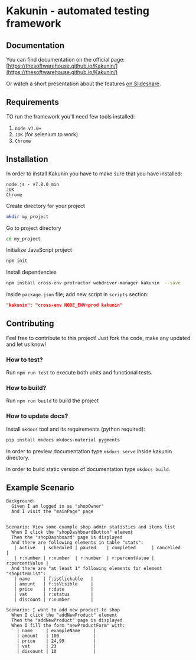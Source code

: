 # Kakunin - automated testing framework

## Documentation

You can find documentation on the official page:   
[https://thesoftwarehouse.github.io/Kakunin/](https://thesoftwarehouse.github.io/Kakunin/)

Or watch a short presentation about the features [on Slideshare](https://www.slideshare.net/thesoftwarehouse/kakunin-e2e-framework-showcase).

## Requirements

TO run the framework you'll need few tools installed:
1. `node v7.0+`
2. `JDK` (for selenium to work)
3. `Chrome`

## Installation

In order to install Kakunin you have to make sure that you have installed:

    node.js - v7.8.0 min
    JDK
    Chrome
    
Create directory for your project
```bash
mkdir my_project
```
    
Go to project directory 
```bash
cd my_project
```
    
Initialize JavaScript project
```bash
npm init
```

Install dependencies
```bash
npm install cross-env protractor webdriver-manager kakunin  --save
```
    
Inside `package.json` file; add new script in `scripts` section:
```json
"kakunin": "cross-env NODE_ENV=prod kakunin"
``` 


## Contributing

Feel free to contribute to this project! Just fork the code, make any updated and let us know!


### How to test?

Run `npm run test` to execute both units and functional tests.


### How to build?

Run `npm run build` to build the project


### How to update docs?

Install `mkdocs` tool and its requirements (python required):

```bash
pip install mkdocs mkdocs-material pygments
```

In order to preview documentation type `mkdocs serve` inside kakunin directory.

In order to build static version of documentation type `mkdocs build`.


## Example Scenario

```Gherkin
Background:
  Given I am logged in as "shopOwner"
  And I visit the "mainPage" page


Scenario: View some example shop admin statistics and items list
  When I click the "shopDashboardButton" element
  Then the "shopDashboard" page is displayed
  And there are following elements in table "stats":
   | active   | scheduled | paused    | completed      | cancelled      |
   | r:number | r:number  | r:number  | r:percentValue | r:percentValue |
  And there are "at least 1" following elements for element "shopItemList":
   | name     | f:isClickable   |
   | amount   | f:isVisible     |
   | price    | r:date          |
   | vat      | r:status        |
   | discount | r:number        |

Scenario: I want to add new product to shop
  When I click the "addNewProduct" element
  Then the "addNewProduct" page is displayed
  When I fill the form "newProductForm" with:
    | name     | exampleName     |
    | amount   | 100             |
    | price    | 24,99           |
    | vat      | 23              |
    | discount | 10              |

```
